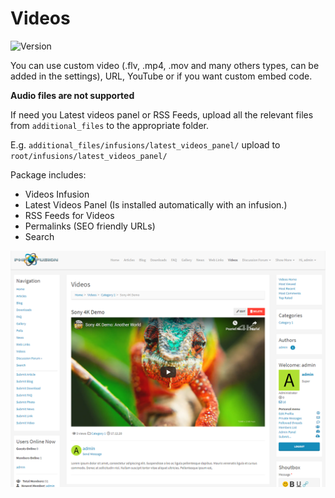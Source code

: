 # Videos

![Version](https://img.shields.io/badge/Version-1.1.4-blue.svg)

You can use custom video (.flv, .mp4, .mov and many others types, can be added in the settings), URL, YouTube or if you want custom embed code.

**Audio files are not supported**

If need you Latest videos panel or RSS Feeds, upload all the relevant files from `additional_files` to the appropriate folder.

E.g. `additional_files/infusions/latest_videos_panel/` upload to `root/infusions/latest_videos_panel/`

Package includes:
- Videos Infusion
- Latest Videos Panel (Is installed automatically with an infusion.)
- RSS Feeds for Videos
- Permalinks (SEO friendly URLs)
- Search

![Preview](screenshot.png)
